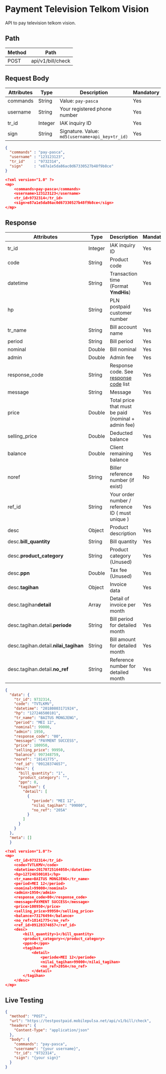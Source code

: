 # Payment Television Telkom Vision

API to pay television telkom vision.

## Path

Method | Path 
---------|----------
 POST | api/v1/bill/check

## Request Body

<!-- title: Request Attributes -->
Attributes | Type | Description | Mandatory
---------|----------|---------|----------
commands | String | Value: `pay-pasca` | Yes
username | String | Your registered phone number | Yes
tr_id | Integer | IAK inquiry ID | Yes
sign | String | Signature. Value: `md5(username+api_key+tr_id)` | Yes

<!--
type: tab
title: JSON
-->

```json
{
  "commands" : "pay-pasca",
  "username" : "123123123",
  "tr_id"    : "9732314",
  "sign"     : "e87a1e5da86ac0d67330527b48f9b8ce"
}
```

<!--
type: tab
title: XML
-->

```json
<?xml version="1.0" ?>
<mp>
	<commands>pay-pasca</commands>
	<username>123123123</username>
	<tr_id>9732314</tr_id>
	<sign>e87a1e5da86ac0d67330527b48f9b8ce</sign>
</mp>
```
<!-- type: tab-end -->

## Response

<!-- title: Response Attributes -->
Attributes | Type | Description | Mandatory
---------|----------|---------|----------
tr_id | Integer | IAK inquiry ID | Yes
code | String | Product code | Yes
datetime | String | Transaction time (Format **YmdHis**) | Yes 
hp | String | PLN postpaid customer number | Yes
tr_name | String | Bill account name | Yes
period | String | Bill period | Yes
nominal | Double | Bill nominal | Yes
admin | Double | Admin fee | Yes
response_code | String | Response code. See [response code](../../../response-code.md) list | Yes
message | String | Message | Yes
price | Double | Total price that must be paid (nominal + admin fee) | Yes
selling_price | Double | Deducted balance | Yes
balance | Double | Client remaining balance | Yes
noref | String | Biller reference number (if exist) | No
ref_id | String | Your order number / reference ID ( must unique ) | Yes
desc | Object | Product description | Yes
desc.**bill_quantity** | String | Bill quantity | Yes
desc.**product_category** | String | Product category (Unused) | Yes
desc.**ppn** | Double | Tax fee (Unused) | Yes
desc.**tagihan** | Object | Invoice data | Yes
desc.tagihan**detail** | Array | Detail of invoice per month | Yes
desc.tagihan.detail.**periode** | String | Bill period for detailed month | Yes
desc.tagihan.detail.**nilai_tagihan** | String | Bill amount for detailed month | Yes
desc.tagihan.detail.**no_ref** | String | Reference number for detailed month | Yes

<!--
type: tab
title: JSON
-->

```json
{
  "data": {
    "tr_id": 9732314,
    "code": "TVTLKMV",
    "datetime": "20180803171924",
    "hp": "127246500101",
    "tr_name": "BAITUS MONGJENG",
    "period": "MEI 12",
    "nominal": 99000,
    "admin": 1950,
    "response_code": "00",
    "message": "PAYMENT SUCCESS",
    "price": 100950,
    "selling_price": 99950,
    "balance": 997348759,
    "noref": "18141775",
    "ref_id": "09128374657",
    "desc": {
      "bill_quantity": "1",
      "product_category": "",
      "ppn": 0,
      "tagihan": {
        "detail": [
          {
            "periode": "MEI 12",
            "nilai_tagihan": "99000",
            "no_ref": "205A"
          }
        ]
      }
    }
  },
  "meta": []
  }
  ```

<!--
type: tab
title: XML
-->

```json
<?xml version="1.0"?>
<mp>
	<tr_id>9732314</tr_id>
	<code>TVTLKMV</code>
	<datetime>20170725164058</datetime>
	<hp>127246500101</hp>
	<tr_name>BAITUS MONGJENG</tr_name>
	<period>MEI 12</period>
	<nominal>99000</nominal>
	<admin>1950</admin>
	<response_code>00</response_code>
	<message>PAYMENT SUCCESS</message>
	<price>100950</price>
	<selling_price>99950</selling_price>
	<balance>73176494</balance>
	<no_ref>18141775</no_ref>
	<ref_id>09128374657</ref_id>
	<desc>
		<bill_quantity>1</bill_quantity>
		<product_category></product_category>
		<ppn>0</ppn>
		<tagihan>
			<detail>
				<periode>MEI 12</periode>
				<nilai_tagihan>99000</nilai_tagihan>
				<no_ref>205A</no_ref>
			</detail>
		</tagihan>
	</desc>
</mp>
```
<!-- type: tab-end -->

## Live Testing

```json http
{
  "method": "POST",
  "url": "https://testpostpaid.mobilepulsa.net/api/v1/bill/check",
  "headers": {
    "Content-Type": "application/json"
  },
  "body": {
    "commands": "pay-pasca",
    "username": "{your username}",
    "tr_id": "9732314",
    "sign": "{your sign}"
  }
}
```
